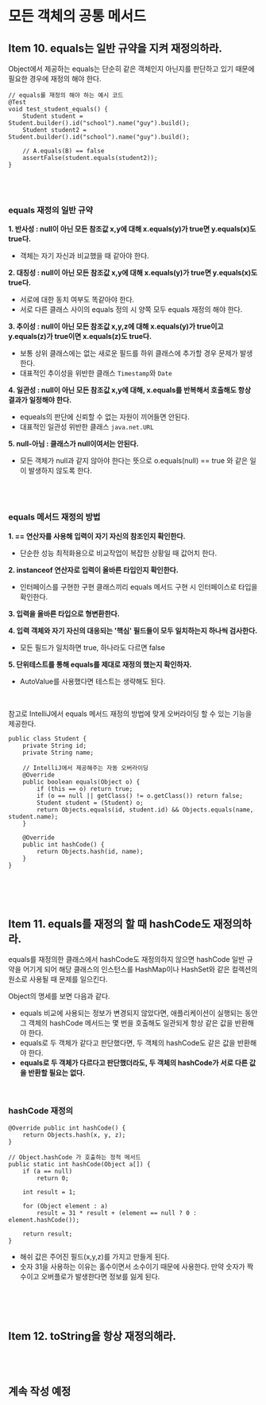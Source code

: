 # 모든 객체의 공통 메서드

## Item 10. equals는 일반 규약을 지켜 재정의하라.

Object에서 제공하는 equals는 단순히 같은 객체인지 아닌지를 판단하고 있기 때문에 필요한 경우에 재정의 해야 한다.

```
// equals를 재정의 해야 하는 예시 코드
@Test
void test_student_equals() {
    Student student = Student.builder().id("school").name("guy").build();
    Student student2 = Student.builder().id("school").name("guy").build();
 
    // A.equals(B) == false
    assertFalse(student.equals(student2));
}
```

<br/>
<br/>

### equals 재정의 일반 규약

**1. 반사성 : null이 아닌 모든 참조값 x,y에 대해 x.equals(y)가 true면 y.equals(x)도 true다.**

- 객체는 자기 자신과 비교했을 때 같아야 한다.

**2. 대칭성 : null이 아닌 모든 참조값 x,y에 대해 x.equals(y)가 true면 y.equals(x)도 true다.**

- 서로에 대한 동치 여부도 똑같아야 한다.
- 서로 다른 클래스 사이의 equals 정의 시 양쪽 모두 equals 재정의 해야 한다.

**3. 추이성 : null이 아닌 모든 참조값 x,y,z에 대해 x.equals(y)가 true이고 y.equals(z)가 true이면 x.equals(z)도 true다.**

- 보통 상위 클래스에는 없는 새로운 필드를 하위 클래스에 추가할 경우 문제가 발생한다.
- 대표적인 추이성을 위반한 클래스 `Timestamp`와 `Date`

**4. 일관성 : null이 아닌 모든 참조값 x,y에 대해, x.equals를 반복해서 호출해도 항상 결과가 일정해야 한다.**

- equeals의 판단에 신뢰할 수 없는 자원이 끼어들면 안된다.
- 대표적인 일관성 위반한 클래스 `java.net.URL`

**5. null-아님 : 클래스가 null이여서는 안된다.**

- 모든 객체가 null과 같지 않아야 한다는 뜻으로 o.equals(null) == true 와 같은 일이 발생하지 않도록 한다.

<br/>
<br/>

### equals 메서드 재정의 방법

**1. == 연산자를 사용해 입력이 자기 자신의 참조인지 확인한다.**

- 단순한 성능 최적화용으로 비교작업이 복잡한 상황일 때 값어치 한다.

**2. instanceof 연산자로 입력이 올바른 타입인지 확인한다.**

- 인터페이스를 구현한 구현 클래스끼리 equals 메서드 구현 시 인터페이스로 타입을 확인한다.

**3. 입력을 올바른 타입으로 형변환한다.**

**4. 입력 객체와 자기 자신의 대응되는 '핵심' 필드들이 모두 일치하는지 하나씩 검사한다.**

- 모든 필드가 일치하면 true, 하나라도 다르면 false

**5. 단위테스트를 통해 equals를 제대로 재정의 했는지 확인하자.**

- AutoValue를 사용했다면 테스트는 생략해도 된다.

<br/>

참고로 IntelliJ에서 equals 메서드 재정의 방법에 맞게 오버라이딩 할 수 있는 기능을 제공한다.

```
public class Student {
    private String id;
    private String name;

    // IntelliJ에서 제공해주는 자동 오버라이딩
    @Override
    public boolean equals(Object o) {
        if (this == o) return true;
        if (o == null || getClass() != o.getClass()) return false;
        Student student = (Student) o;
        return Objects.equals(id, student.id) && Objects.equals(name, student.name);
    }

    @Override
    public int hashCode() {
        return Objects.hash(id, name);
    }
}
```

<br/>
<br/>
<br/>

## Item 11. equals를 재정의 할 때 hashCode도 재정의하라.

equals를 재정의한 클래스에서 hashCode도 재정의하지 않으면 hashCode 일반 규약을 어기게 되어 해당 클래스의 인스턴스를 HashMap이나 HashSet와 같은 컬렉션의 원소로 사용될 때 문제를 일으킨다.

Object의 명세를 보면 다음과 같다.

- equals 비교에 사용되는 정보가 변경되지 않았다면, 애플리케이션이 실행되는 동안 그 객체의 hashCode 메서드는 몇 번을 호출해도 일관되게 항상 같은 값을 반환해야 한다.
- equals로 두 객체가 같다고 판단했다면, 두 객체의 hashCode도 같은 값을 반환해야 한다.
- **equals로 두 객체가 다르다고 판단했더라도, 두 객체의 hashCode가 서로 다른 값을 반환할 필요는 없다.**

<br/>

### hashCode 재정의

```
@Override public int hashCode() {
    return Objects.hash(x, y, z);
}

// Object.hashCode 가 호출하는 정적 메서드
public static int hashCode(Object a[]) {
    if (a == null)
        return 0;

    int result = 1;

    for (Object element : a)
        result = 31 * result + (element == null ? 0 : element.hashCode());

    return result;
}
```

- 해쉬 값은 주어진 필드(x,y,z)를 가지고 만들게 된다.
- 숫자 31을 사용하는 이유는 홀수이면서 소수이기 때문에 사용한다. 만약 숫자가 짝수이고 오버플로가 발생한다면 정보를 잃게 된다.

<br/>
<br/>
<br/>

## Item 12. toString을 항상 재정의해라.

<br/>
<br/>

## 계속 작성 예정